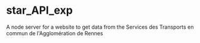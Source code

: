 # star_API_exp
A node server for a website to get data from the Services des Transports en commun de l'Agglomération de Rennes
